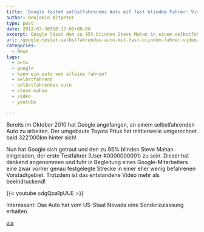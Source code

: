 ```yaml
---
title: 'Google testet selbstfahrendes Auto mit fast blindem Fahrer: Video'
author: Benjamin Altpeter
type: post
date: 2012-03-30T10:17:05+00:00
excerpt: Google lässt den zu 95% blinden Steve Mahan in einem selbstfahrenden Auto Probe fahren. Ein Video zeigt das Ergebnis...
url: /google-testet-selbstfahrendes-auto-mit-fast-blindem-fahrer-video/
categories:
  - News
tags:
  - auto
  - google
  - kann ein auto von alleine fahren?
  - selbstfahrend
  - selbstfahrendes auto
  - steve mahan
  - video
  - youtube

---
```

Bereits im Oktober 2010 hat Google angefangen, an einem selbstfahrenden Auto zu arbeiten. Der umgebaute Toyota Prius hat mittlerweile umgerechnet bald 322&#8217;000km hinter sich!

Nun hat Google sich getraut und den zu 95% blinden Steve Mahan eingeladen, der erste Testfahrer (User #0000000001) zu sein. Dieser hat dankend angenommen und fuhr in Begleitung eines Google-Mitarbeiters eine zwar vorher genau festgelegte Strecke in einer eher wenig befahrenen Vorstadtgebiet. Trotzdem ist das entstandene Video mehr als beeindruckend!

{{< youtube cdgQpa1pUUE >}}

Interessant: Das Auto hat vom US-Staat Nevada eine Sonderzulassung erhalten.

<a title="Golem" href="http://www.golem.de/news/blinder-fahrer-googles-selbstfahrendes-auto-als-neue-freiheit-1203-90871.html" target="_blank">via</a>
